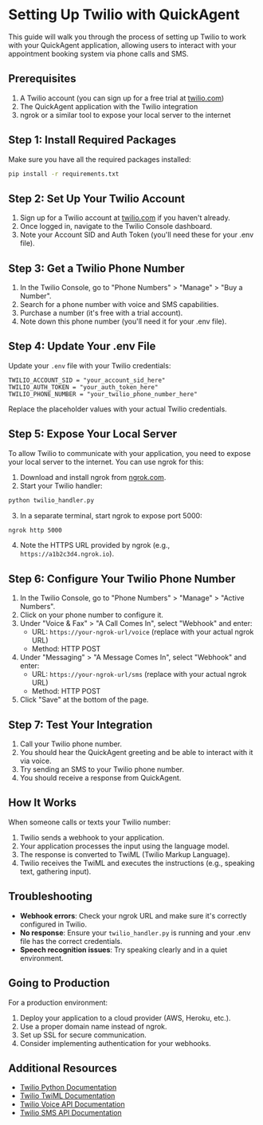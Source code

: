 # Setting Up Twilio with QuickAgent

This guide will walk you through the process of setting up Twilio to work with your QuickAgent application, allowing users to interact with your appointment booking system via phone calls and SMS.

## Prerequisites

1. A Twilio account (you can sign up for a free trial at [twilio.com](https://www.twilio.com))
2. The QuickAgent application with the Twilio integration
3. ngrok or a similar tool to expose your local server to the internet

## Step 1: Install Required Packages

Make sure you have all the required packages installed:

```bash
pip install -r requirements.txt
```

## Step 2: Set Up Your Twilio Account

1. Sign up for a Twilio account at [twilio.com](https://www.twilio.com) if you haven't already.
2. Once logged in, navigate to the Twilio Console dashboard.
3. Note your Account SID and Auth Token (you'll need these for your .env file).

## Step 3: Get a Twilio Phone Number

1. In the Twilio Console, go to "Phone Numbers" > "Manage" > "Buy a Number".
2. Search for a phone number with voice and SMS capabilities.
3. Purchase a number (it's free with a trial account).
4. Note down this phone number (you'll need it for your .env file).

## Step 4: Update Your .env File

Update your `.env` file with your Twilio credentials:

```
TWILIO_ACCOUNT_SID = "your_account_sid_here"
TWILIO_AUTH_TOKEN = "your_auth_token_here"
TWILIO_PHONE_NUMBER = "your_twilio_phone_number_here"
```

Replace the placeholder values with your actual Twilio credentials.

## Step 5: Expose Your Local Server

To allow Twilio to communicate with your application, you need to expose your local server to the internet. You can use ngrok for this:

1. Download and install ngrok from [ngrok.com](https://ngrok.com/).
2. Start your Twilio handler:

```bash
python twilio_handler.py
```

3. In a separate terminal, start ngrok to expose port 5000:

```bash
ngrok http 5000
```

4. Note the HTTPS URL provided by ngrok (e.g., `https://a1b2c3d4.ngrok.io`).

## Step 6: Configure Your Twilio Phone Number

1. In the Twilio Console, go to "Phone Numbers" > "Manage" > "Active Numbers".
2. Click on your phone number to configure it.
3. Under "Voice & Fax" > "A Call Comes In", select "Webhook" and enter:
   - URL: `https://your-ngrok-url/voice` (replace with your actual ngrok URL)
   - Method: HTTP POST
4. Under "Messaging" > "A Message Comes In", select "Webhook" and enter:
   - URL: `https://your-ngrok-url/sms` (replace with your actual ngrok URL)
   - Method: HTTP POST
5. Click "Save" at the bottom of the page.

## Step 7: Test Your Integration

1. Call your Twilio phone number.
2. You should hear the QuickAgent greeting and be able to interact with it via voice.
3. Try sending an SMS to your Twilio phone number.
4. You should receive a response from QuickAgent.

## How It Works

When someone calls or texts your Twilio number:

1. Twilio sends a webhook to your application.
2. Your application processes the input using the language model.
3. The response is converted to TwiML (Twilio Markup Language).
4. Twilio receives the TwiML and executes the instructions (e.g., speaking text, gathering input).

## Troubleshooting

- **Webhook errors**: Check your ngrok URL and make sure it's correctly configured in Twilio.
- **No response**: Ensure your `twilio_handler.py` is running and your .env file has the correct credentials.
- **Speech recognition issues**: Try speaking clearly and in a quiet environment.

## Going to Production

For a production environment:

1. Deploy your application to a cloud provider (AWS, Heroku, etc.).
2. Use a proper domain name instead of ngrok.
3. Set up SSL for secure communication.
4. Consider implementing authentication for your webhooks.

## Additional Resources

- [Twilio Python Documentation](https://www.twilio.com/docs/libraries/python)
- [Twilio TwiML Documentation](https://www.twilio.com/docs/voice/twiml)
- [Twilio Voice API Documentation](https://www.twilio.com/docs/voice/api)
- [Twilio SMS API Documentation](https://www.twilio.com/docs/sms/api) 